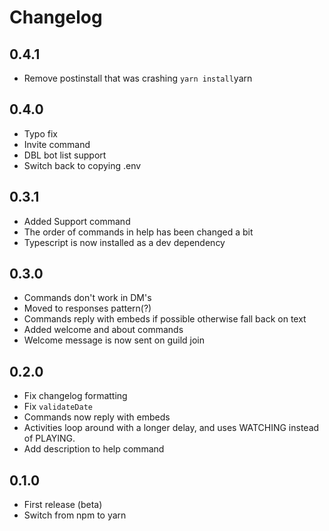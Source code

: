 # Changelog

## 0.4.1
- Remove postinstall that was crashing `yarn install`yarn 

## 0.4.0
- Typo fix
- Invite command
- DBL bot list support
- Switch back to copying .env

## 0.3.1
- Added Support command
- The order of commands in help has been changed a bit
- Typescript is now installed as a dev dependency

## 0.3.0
- Commands don't work in DM's
- Moved to responses pattern(?)
- Commands reply with embeds if possible otherwise fall back on text
- Added welcome and about commands
- Welcome message is now sent on guild join


## 0.2.0
- Fix changelog formatting
- Fix `validateDate`
- Commands now reply with embeds
- Activities loop around with a longer delay, and uses WATCHING instead of PLAYING.
- Add description to help command

## 0.1.0
- First release (beta)
- Switch from npm to yarn
